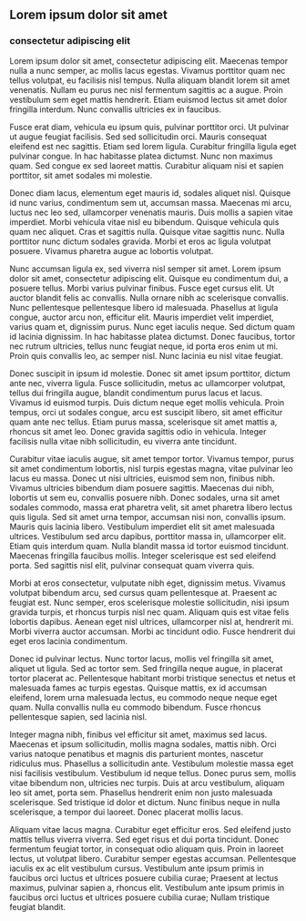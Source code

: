 ## Lorem ipsum dolor sit amet
### consectetur adipiscing elit

Lorem ipsum dolor sit amet, consectetur adipiscing elit. Maecenas tempor nulla a nunc semper, ac mollis lacus egestas. Vivamus porttitor quam nec tellus volutpat, eu facilisis nisl tempus. Nulla aliquam blandit lorem sit amet venenatis. Nullam eu purus nec nisl fermentum sagittis ac a augue. Proin vestibulum sem eget mattis hendrerit. Etiam euismod lectus sit amet dolor fringilla interdum. Nunc convallis ultricies ex in faucibus.

Fusce erat diam, vehicula eu ipsum quis, pulvinar porttitor orci. Ut pulvinar ut augue feugiat facilisis. Sed sed sollicitudin orci. Mauris consequat eleifend est nec sagittis. Etiam sed lorem ligula. Curabitur fringilla ligula eget pulvinar congue. In hac habitasse platea dictumst. Nunc non maximus quam. Sed congue ex sed laoreet mattis. Curabitur aliquam nisi et sapien porttitor, sit amet sodales mi molestie.

Donec diam lacus, elementum eget mauris id, sodales aliquet nisl. Quisque id nunc varius, condimentum sem ut, accumsan massa. Maecenas mi arcu, luctus nec leo sed, ullamcorper venenatis mauris. Duis mollis a sapien vitae imperdiet. Morbi vehicula vitae nisl eu bibendum. Quisque vehicula quis quam nec aliquet. Cras et sagittis nulla. Quisque vitae sagittis nunc. Nulla porttitor nunc dictum sodales gravida. Morbi et eros ac ligula volutpat posuere. Vivamus pharetra augue ac lobortis volutpat.

Nunc accumsan ligula ex, sed viverra nisl semper sit amet. Lorem ipsum dolor sit amet, consectetur adipiscing elit. Quisque eu condimentum dui, a posuere tellus. Morbi varius pulvinar finibus. Fusce eget cursus elit. Ut auctor blandit felis ac convallis. Nulla ornare nibh ac scelerisque convallis. Nunc pellentesque pellentesque libero id malesuada. Phasellus at ligula congue, auctor arcu non, efficitur elit. Mauris imperdiet velit imperdiet, varius quam et, dignissim purus. Nunc eget iaculis neque. Sed dictum quam id lacinia dignissim. In hac habitasse platea dictumst. Donec faucibus, tortor nec rutrum ultricies, tellus nunc feugiat neque, id porta eros enim ut mi. Proin quis convallis leo, ac semper nisl. Nunc lacinia eu nisl vitae feugiat.

Donec suscipit in ipsum id molestie. Donec sit amet ipsum porttitor, dictum ante nec, viverra ligula. Fusce sollicitudin, metus ac ullamcorper volutpat, tellus dui fringilla augue, blandit condimentum purus lacus et lacus. Vivamus id euismod turpis. Duis dictum neque eget mollis vehicula. Proin tempus, orci ut sodales congue, arcu est suscipit libero, sit amet efficitur quam ante nec tellus. Etiam purus massa, scelerisque sit amet mattis a, rhoncus sit amet leo. Donec gravida sagittis odio in vehicula. Integer facilisis nulla vitae nibh sollicitudin, eu viverra ante tincidunt.

Curabitur vitae iaculis augue, sit amet tempor tortor. Vivamus tempor, purus sit amet condimentum lobortis, nisl turpis egestas magna, vitae pulvinar leo lacus eu massa. Donec ut nisi ultricies, euismod sem non, finibus nibh. Vivamus ultricies bibendum diam posuere sagittis. Maecenas dui nibh, lobortis ut sem eu, convallis posuere nibh. Donec sodales, urna sit amet sodales commodo, massa erat pharetra velit, sit amet pharetra libero lectus quis ligula. Sed sit amet urna tempor, accumsan nisi non, convallis ipsum. Mauris quis lacinia libero. Vestibulum imperdiet elit sit amet malesuada ultrices. Vestibulum sed arcu dapibus, porttitor massa in, ullamcorper elit. Etiam quis interdum quam. Nulla blandit massa id tortor euismod tincidunt. Maecenas fringilla faucibus mollis. Integer scelerisque est sed eleifend porta. Sed sagittis nisl elit, pulvinar consequat quam viverra quis.

Morbi at eros consectetur, vulputate nibh eget, dignissim metus. Vivamus volutpat bibendum arcu, sed cursus quam pellentesque at. Praesent ac feugiat est. Nunc semper, eros scelerisque molestie sollicitudin, nisi ipsum gravida turpis, et rhoncus turpis nisl nec quam. Aliquam quis est vitae felis lobortis dapibus. Aenean eget nisl ultrices, ullamcorper nisl at, hendrerit mi. Morbi viverra auctor accumsan. Morbi ac tincidunt odio. Fusce hendrerit dui eget eros lacinia condimentum.

Donec id pulvinar lectus. Nunc tortor lacus, mollis vel fringilla sit amet, aliquet ut ligula. Sed ac tortor sem. Sed fringilla neque augue, in placerat tortor placerat ac. Pellentesque habitant morbi tristique senectus et netus et malesuada fames ac turpis egestas. Quisque mattis, ex id accumsan eleifend, lorem urna malesuada lectus, eu commodo neque neque eget quam. Nulla convallis nulla eu commodo bibendum. Fusce rhoncus pellentesque sapien, sed lacinia nisl.

Integer magna nibh, finibus vel efficitur sit amet, maximus sed lacus. Maecenas et ipsum sollicitudin, mollis magna sodales, mattis nibh. Orci varius natoque penatibus et magnis dis parturient montes, nascetur ridiculus mus. Phasellus a sollicitudin ante. Vestibulum molestie massa eget nisi facilisis vestibulum. Vestibulum id neque tellus. Donec purus sem, mollis vitae bibendum non, ultricies nec turpis. Duis at arcu vestibulum, aliquam leo sit amet, porta sem. Phasellus hendrerit enim non justo malesuada scelerisque. Sed tristique id dolor et dictum. Nunc finibus neque in nulla scelerisque, a tempor dui laoreet. Donec placerat mollis lacus.

Aliquam vitae lacus magna. Curabitur eget efficitur eros. Sed eleifend justo mattis tellus viverra viverra. Sed eget risus et dui porta tincidunt. Donec fermentum feugiat tortor, in consequat odio aliquam quis. Proin in laoreet lectus, ut volutpat libero. Curabitur semper egestas accumsan. Pellentesque iaculis ex ac elit vestibulum cursus. Vestibulum ante ipsum primis in faucibus orci luctus et ultrices posuere cubilia curae; Praesent at lectus maximus, pulvinar sapien a, rhoncus elit. Vestibulum ante ipsum primis in faucibus orci luctus et ultrices posuere cubilia curae; Nullam tristique feugiat blandit.
